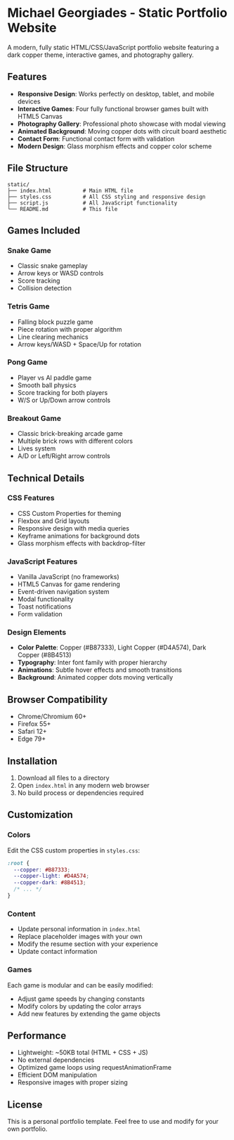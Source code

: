 # Michael Georgiades - Static Portfolio Website

A modern, fully static HTML/CSS/JavaScript portfolio website featuring a dark copper theme, interactive games, and photography gallery.

## Features

- **Responsive Design**: Works perfectly on desktop, tablet, and mobile devices
- **Interactive Games**: Four fully functional browser games built with HTML5 Canvas
- **Photography Gallery**: Professional photo showcase with modal viewing
- **Animated Background**: Moving copper dots with circuit board aesthetic
- **Contact Form**: Functional contact form with validation
- **Modern Design**: Glass morphism effects and copper color scheme

## File Structure

```
static/
├── index.html          # Main HTML file
├── styles.css          # All CSS styling and responsive design
├── script.js           # All JavaScript functionality
└── README.md           # This file
```

## Games Included

### Snake Game
- Classic snake gameplay
- Arrow keys or WASD controls
- Score tracking
- Collision detection

### Tetris Game
- Falling block puzzle game
- Piece rotation with proper algorithm
- Line clearing mechanics
- Arrow keys/WASD + Space/Up for rotation

### Pong Game
- Player vs AI paddle game
- Smooth ball physics
- Score tracking for both players
- W/S or Up/Down arrow controls

### Breakout Game
- Classic brick-breaking arcade game
- Multiple brick rows with different colors
- Lives system
- A/D or Left/Right arrow controls

## Technical Details

### CSS Features
- CSS Custom Properties for theming
- Flexbox and Grid layouts
- Responsive design with media queries
- Keyframe animations for background dots
- Glass morphism effects with backdrop-filter

### JavaScript Features
- Vanilla JavaScript (no frameworks)
- HTML5 Canvas for game rendering
- Event-driven navigation system
- Modal functionality
- Toast notifications
- Form validation

### Design Elements
- **Color Palette**: Copper (#B87333), Light Copper (#D4A574), Dark Copper (#8B4513)
- **Typography**: Inter font family with proper hierarchy
- **Animations**: Subtle hover effects and smooth transitions
- **Background**: Animated copper dots moving vertically

## Browser Compatibility

- Chrome/Chromium 60+
- Firefox 55+
- Safari 12+
- Edge 79+

## Installation

1. Download all files to a directory
2. Open `index.html` in any modern web browser
3. No build process or dependencies required

## Customization

### Colors
Edit the CSS custom properties in `styles.css`:
```css
:root {
  --copper: #B87333;
  --copper-light: #D4A574;
  --copper-dark: #8B4513;
  /* ... */
}
```

### Content
- Update personal information in `index.html`
- Replace placeholder images with your own
- Modify the resume section with your experience
- Update contact information

### Games
Each game is modular and can be easily modified:
- Adjust game speeds by changing constants
- Modify colors by updating the color arrays
- Add new features by extending the game objects

## Performance

- Lightweight: ~50KB total (HTML + CSS + JS)
- No external dependencies
- Optimized game loops using requestAnimationFrame
- Efficient DOM manipulation
- Responsive images with proper sizing

## License

This is a personal portfolio template. Feel free to use and modify for your own portfolio.